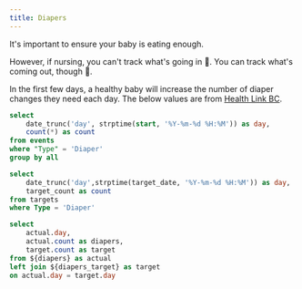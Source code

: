 ```yaml
---
title: Diapers
---
```


It's important to ensure your baby is eating enough. 

However, if nursing, you can't track what's going in 🍼. You can track what's coming out, though 💩.

In the first few days, a healthy baby will increase the number of diaper changes they need each day. The below values are from [Health Link BC](https://www.healthlinkbc.ca/sites/default/files/documents/BBC_diapering.pdf).

```sql diapers
select
    date_trunc('day', strptime(start, '%Y-%m-%d %H:%M')) as day,
    count(*) as count
from events
where "Type" = 'Diaper'
group by all
```

```sql diapers_target
select 
    date_trunc('day',strptime(target_date, '%Y-%m-%d %H:%M')) as day,
    target_count as count
from targets
where Type = 'Diaper'
```

```sql actual_vs_target
select
    actual.day,
    actual.count as diapers,
    target.count as target
from ${diapers} as actual
left join ${diapers_target} as target
on actual.day = target.day
```
    

<BarChart
    data={actual_vs_target}
    x=day
    y=diapers
    y2=target
    title="Diapers vs Target"
    labels
    yGridlines=false
    yAxisLabels=false
    yAxisTitle=false
    y2AxisLabels=false
    y2Gridlines=false
    y2SeriesType=line
    y2AxisTitle=false
    legend
/>



